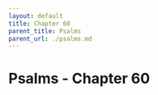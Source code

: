 ```yaml
---
layout: default
title: Chapter 60
parent_title: Psalms
parent_url: ./psalms.md
---
```


# Psalms - Chapter 60
